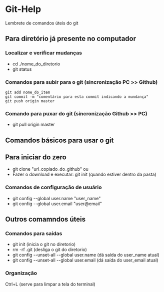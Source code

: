 # Git-Help
Lembrete de comandos úteis do git


## Para diretório já presente no computador

### Localizar e verificar mudanças
- cd ./nome_do_diretorio
- git status

### Comandos para subir para o git (sincronização PC >> Github)
```
git add nome_do_item 
git commit -m "comentário para esta commit indicando a mundança"
git push origin master

```
### Comando para puxar do git (sincronização Github >> PC)
- git pull origin master

## Comandos básicos para usar o git

## Para iniciar do zero
- git clone "url_copiado_do_github"
ou
- Fazer o download e executar: git init (quando estiver dentro da pasta)

### Comandos de configuração de usuário
- git config --global user.name "user_name"
- git config --global user.email "user@email"






## Outros comamndos úteis
### Comandos para saídas

- git init  (inicia o git no diretorio)
- rm -rf .git (desliga o git do diretorio)
- git config --unset-all --global user.name   (dá saída do user_name atual)
- git config --unset-all --global user.email  (dá saída do user_email atual)

### Organização

Ctrl+L  (serve para limpar a tela do terminal)

